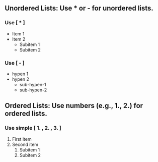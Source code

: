 ## Unordered Lists: Use * or - for unordered lists.
### Use [ * ]
* Item 1
* Item 2
  * Subitem 1
  * Subitem 2
### Use [ - ]
- hypen 1
- hypen 2
    - sub-hypen-1
    - sub-hypen-2

## Ordered Lists: Use numbers (e.g., 1., 2.) for ordered lists.
### Use simple [ 1. , 2. , 3. ]
1. First item
2. Second item
   1. Subitem 1
   2. Subitem 2
